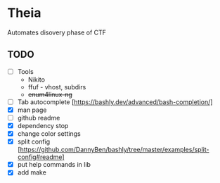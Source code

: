 # Theia
Automates disovery phase of CTF

## TODO
- [ ] Tools
    - Nikito
    - ffuf - vhost, subdirs
    - ~~enum4linux-ng~~
- [ ] Tab autocomplete [https://bashly.dev/advanced/bash-completion/]
- [x] man page
- [ ] github readme
- [x] dependency stop
- [x] change color settings
- [x] split config [https://github.com/DannyBen/bashly/tree/master/examples/split-config#readme]
- [x] put help commands in lib
- [x] add make
